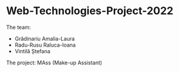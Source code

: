 # Web-Technologies-Project-2022
The team:
* Grădinariu Amalia-Laura
* Radu-Rusu Raluca-Ioana
* Vintilă Ștefana

The project: MAss (Make-up Assistant)

